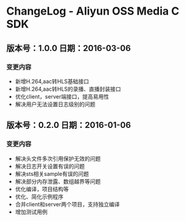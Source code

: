 # ChangeLog - Aliyun OSS Media C SDK

## 版本号：1.0.0 日期：2016-03-06
### 变更内容
- 新增H.264,aac转HLS基础接口
- 新增H.264,aac转HLS的录播、直播封装接口
- 优化client，server端接口，提高易用性
- 解决用户无法设置日志级别的问题

## 版本号：0.2.0 日期：2016-01-06
### 变更内容
 - 解决头文件多次引用保护无效的问题
 - 解决日志开关设置有误的问题
 - 解决sts相关sample有误的问题
 - 解决部分内存泄露、数组越界等问题
 - 优化编译，项目结构等
 - 优化、简化示例程序
 - 合并client和server两个项目，支持独立编译
 - 增加测试用例


